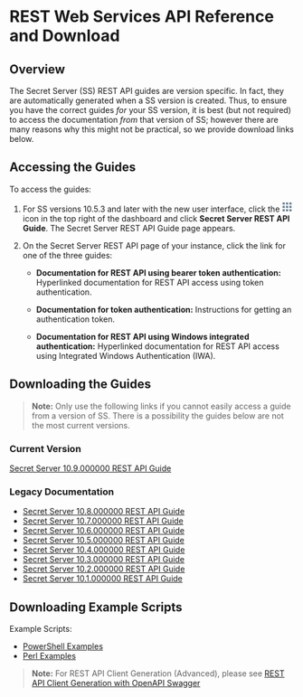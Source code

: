 [title]: # (REST Web Services API Reference and Download)
[tags]: # (API,Scripting,Download)
[priority]: # (1000)

# REST Web Services API Reference and Download

## Overview

The Secret Server (SS) REST API guides are version specific. In fact, they are automatically generated when a SS version is created. Thus, to ensure you have the correct guides *for* your SS version, it is best (but not required) to access the documentation *from* that version of SS; however there are many reasons why this might not be practical, so we provide download links below.

## Accessing the Guides

To access the guides:

1. For SS versions 10.5.3 and later with the new user interface, click the ![image-20200603115047589](images/image-20200603115047589.png) icon in the top right of the dashboard and click **Secret Server REST API Guide**. The Secret Server REST API Guide page appears.

1. On the Secret Server REST API page of your instance, click the link for one of the three guides:

   - **Documentation for REST API using bearer token authentication:** Hyperlinked documentation for REST API access using token authentication.

   - **Documentation for token authentication:** Instructions for getting an authentication token.

   - **Documentation for REST API using Windows integrated authentication:** Hyperlinked documentation for REST API access using Integrated Windows Authentication (IWA).

## Downloading the Guides

> **Note:** Only use the following links if you cannot easily access a guide from a version of SS. There is a possibility the guides below are not the most current versions.

### Current Version

[Secret Server 10.9.000000 REST API Guide](https://updates.thycotic.net/secretserver/restapiguide/10.9.33/index.html)

### Legacy Documentation

- [Secret Server 10.8.000000 REST API Guide](https://updates.thycotic.net/secretserver/restapiguide/10.8/index.html)
- [Secret Server 10.7.000000 REST API Guide](https://updates.thycotic.net/secretserver/restapiguide/10.7/index.html)
- [Secret Server 10.6.000000 REST API Guide](https://updates.thycotic.net/secretserver/restapiguide/10.6/index.html)
- [Secret Server 10.5.000000 REST API Guide](https://updates.thycotic.net/secretserver/restapiguide/10.5/index.html)
- [Secret Server 10.4.000000 REST API Guide](https://updates.thycotic.net/secretserver/restapiguide/10.4/index.html)
- [Secret Server 10.3.000000 REST API Guide](https://updates.thycotic.net/secretserver/restapiguide/10.3/index.html)
- [Secret Server 10.2.000000 REST API Guide](https://updates.thycotic.net/secretserver/restapiguide/10.2/index.html)
- [Secret Server 10.1.000000 REST API Guide](https://updates.thycotic.net/secretserver/restapiguide/10.1/index.html)

## Downloading Example Scripts

 Example Scripts:

- [PowerShell Examples](../../api-scripting/rest-api-powershell-examples/index.md)
- [Perl Examples](../../api-scripting/soap-perl-example-code/index.md)

> **Note:** For REST API Client Generation (Advanced), please see [REST API Client Generation with OpenAPI Swagger](../../api-scripting/rest-api-client-generation/index.md)
